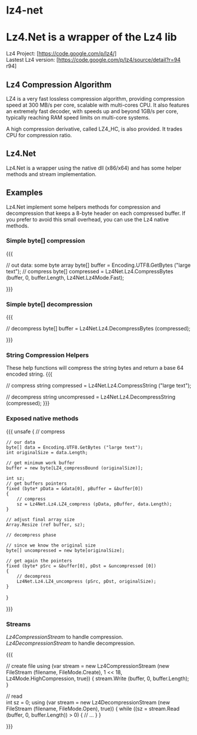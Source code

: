 lz4-net
=======
<h1>Lz4.Net is a wrapper of the Lz4 lib</h1>

Lz4 Project: [https://code.google.com/p/lz4/]<br/>
Lastest Lz4 version: [https://code.google.com/p/lz4/source/detail?r=94 r94]

<h2>Lz4 Compression Algorithm</h2>
LZ4 is a very fast lossless compression algorithm, providing compression speed at 300 MB/s per core, scalable with multi-cores CPU. It also features an extremely fast decoder, with speeds up and beyond 1GB/s per core, typically reaching RAM speed limits on multi-core systems.

A high compression derivative, called LZ4_HC, is also provided. It trades CPU for compression ratio.

<h2>Lz4.Net</h2>
Lz4.Net is a wrapper using the native dll (x86/x64) and has some helper methods and stream implementation.

<h2>Examples</h2>

Lz4.Net implement some helpers methods for compression and decompression that keeps a 8-byte header on each compressed buffer.
If you prefer to avoid this small overhead, you can use the Lz4 native methods.

<h3>Simple byte[] compression</h3>
{{{

// out data:  some byte array
byte[] buffer = Encoding.UTF8.GetBytes ("large text");
// compress
byte[] compressed = Lz4Net.Lz4.CompressBytes (buffer, 0, buffer.Length, Lz4Net.Lz4Mode.Fast);

}}}

<h3>Simple byte[] decompression</h3>
{{{

// decompress
byte[] buffer = Lz4Net.Lz4.DecompressBytes (compressed);

}}}

<h3>String Compression Helpers</h3>
These help functions will compress the string bytes and return a base 64 encoded string.
{{{

// compress
string compressed = Lz4Net.Lz4.CompressString ("large text");

// decompress
string uncompressed = Lz4Net.Lz4.DecompressString (compressed);
}}}

<h3>Exposed native methods</h3>

{{{
unsafe
{
    // compress 

    // our data 
    byte[] data = Encoding.UTF8.GetBytes ("large text");
    int originalSize = data.Length;

    // get minimum work buffer 
    buffer = new byte[LZ4_compressBound (originalSize)];

    int sz;
    // get buffers pointers
    fixed (byte* pData = &data[0], pBuffer = &buffer[0])
    {
        // compress
        sz = Lz4Net.Lz4.LZ4_compress (pData, pBuffer, data.Length); 
    }

    // adjust final array size
    Array.Resize (ref buffer, sz);

    // decompress phase

    // since we know the original size
    byte[] uncompressed = new byte[originalSize];

    // get again the pointers
    fixed (byte* pSrc = &buffer[0], pDst = &uncompressed [0])
    {
        // decompress
        Lz4Net.Lz4.LZ4_uncompress (pSrc, pDst, originalSize);
    }

}

}}}


<h3>Streams</h3>

<i>Lz4CompressionStream</i> to handle compression.<br/>
<i>Lz4DecompressionStream</i>  to handle decompression.

{{{

// create file
using (var stream = new Lz4CompressionStream (new FileStream (filename, FileMode.Create), 1 << 18, Lz4Mode.HighCompression, true))
{
    stream.Write (buffer, 0, buffer.Length);
}

// read                
int sz = 0;
using (var stream = new Lz4DecompressionStream (new FileStream (filename, FileMode.Open), true))
{ 
    while ((sz = stream.Read (buffer, 0, buffer.Length)) > 0)
    {
        // ...
    }
}

}}}
